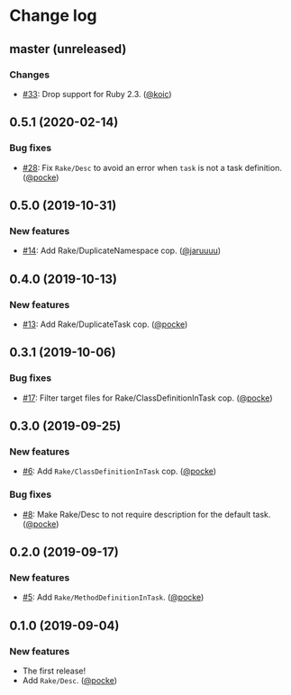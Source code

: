 # Change log

## master (unreleased)

### Changes

* [#33](https://github.com/rubocop-hq/rubocop-rake/pull/33): Drop support for Ruby 2.3. ([@koic][])

## 0.5.1 (2020-02-14)

### Bug fixes

* [#28](https://github.com/rubocop-hq/rubocop-rake/issues/28): Fix `Rake/Desc` to avoid an error when `task` is not a task definition. ([@pocke][])

## 0.5.0 (2019-10-31)

### New features

* [#14](https://github.com/rubocop-hq/rubocop-rake/issues/14): Add Rake/DuplicateNamespace cop. ([@jaruuuu][])

## 0.4.0 (2019-10-13)

### New features

* [#13](https://github.com/rubocop-hq/rubocop-rake/issues/13): Add Rake/DuplicateTask cop. ([@pocke][])

## 0.3.1 (2019-10-06)

### Bug fixes

* [#17](https://github.com/rubocop-hq/rubocop-rake/pull/17): Filter target files for Rake/ClassDefinitionInTask cop. ([@pocke][])

## 0.3.0 (2019-09-25)

### New features

* [#6](https://github.com/rubocop-hq/rubocop-rake/issues/6): Add `Rake/ClassDefinitionInTask` cop. ([@pocke][])

### Bug fixes

* [#8](https://github.com/rubocop-hq/rubocop-rake/issues/8): Make Rake/Desc to not require description for the default task. ([@pocke][])

## 0.2.0 (2019-09-17)

### New features

* [#5](https://github.com/rubocop-hq/rubocop-rake/pull/5): Add `Rake/MethodDefinitionInTask`. ([@pocke][])

## 0.1.0 (2019-09-04)

### New features

* The first release!
* Add `Rake/Desc`. ([@pocke][])

[@pocke]: https://github.com/pocke
[@jaruuuu]: https://github.com/jaruuuu
[@koic]: https://github.com/koic
